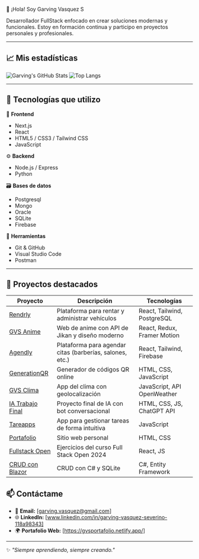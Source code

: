 👋 ¡Hola! Soy Garving Vasquez S

Desarrollador FullStack enfocado en crear soluciones modernas y funcionales. Estoy en formación continua y participo en proyectos personales y profesionales.

---

## 📈 Mis estadísticas

![Garving's GitHub Stats](https://github-readme-stats.vercel.app/api?username=Ghellsing007&show_icons=true&theme=gruvbox)
![Top Langs](https://github-readme-stats.vercel.app/api/top-langs/?username=Ghellsing007&layout=compact&theme=gruvbox)

---

## 🚀 Tecnologías que utilizo

🧩 **Frontend**
- Next.js
- React
- HTML5 / CSS3 / Tailwind CSS
- JavaScript

⚙️ **Backend**
- Node.js / Express
- Python


🗃️ **Bases de datos**
- Postgresql
- Mongo
- Oracle
-  SQLite
- Firebase

🔧 **Herramientas**
- Git & GitHub
- Visual Studio Code
- Postman

---

## 💼 Proyectos destacados

| Proyecto | Descripción | Tecnologías |
|---------|-------------|-------------|
| [Rendrly](https://rendrly.netlify.app/) | Plataforma para rentar y administrar vehículos | React, Tailwind, PostgreSQL |
| [GVS Anime](https://gvsanime.vercel.app/) | Web de anime con API de Jikan y diseño moderno | React, Redux, Framer Motion |
| [Agendly](https://agendly-saas.netlify.app/) | Plataforma para agendar citas (barberías, salones, etc.) | React, Tailwind, Firebase |
| [GenerationQR](https://generationqr.netlify.app/) | Generador de códigos QR online | HTML, CSS, JavaScript |
| [GVS Clima](https://gvsclima.netlify.app/) | App del clima con geolocalización | JavaScript, API OpenWeather |
| [IA Trabajo Final](https://iatrabajofinaluapa.netlify.app/) | Proyecto final de IA con bot conversacional | HTML, CSS, JS, ChatGPT API |
| [Tareapps](https://github.com/Ghellsing007/Tareapps) | App para gestionar tareas de forma intuitiva | JavaScript |
| [Portafolio](https://github.com/Ghellsing007/Portafolio) | Sitio web personal | HTML, CSS |
| [Fullstack Open](https://github.com/Ghellsing007/Fullstackopen2024) | Ejercicios del curso Full Stack Open 2024 | React, JS |
| [CRUD con Blazor](https://github.com/Ghellsing007/blazorservercrudefsqlite) | CRUD con C# y SQLite | C#, Entity Framework |




## 📫 Contáctame

- 📧 **Email:** [garving.vasquez@gmail.com]
- 🌐 **LinkedIn:** [www.linkedin.com/in/garving-vasquez-severino-118a98343]
- 🌍 **Portafolio Web:** [https://gvsportafolio.netlify.app/]

---

✨ *"Siempre aprendiendo, siempre creando."*
